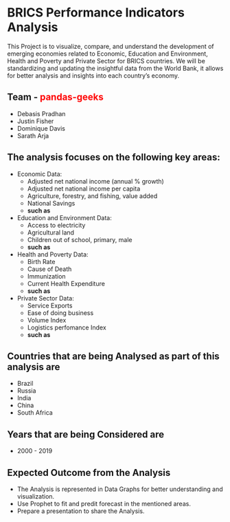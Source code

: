 # BRICS Performance Indicators Analysis 
  This Project is to visualize, compare, and understand the development of emerging economies related to Economic, Education and Environment, Health and Poverty and Private Sector for BRICS countries. We will be standardizing and updating the insightful data from the World Bank, it allows for better analysis and insights into each country’s economy. 
  
## Team - <span style="color:red;">pandas-geeks</span>
  * Debasis Pradhan
  * Justin Fisher
  * Dominique Davis
  * Sarath Arja

## The analysis focuses on the following key areas:

  * Economic Data:
     * Adjusted net national income (annual % growth)
     * Adjusted net national income per capita
     * Agriculture, forestry, and fishing, value added
     * National Savings
     * **such as**
  * Education and Environment Data:
     * Access to electricity
     * Agricultural land
     * Children out of school, primary, male
     * **such as**
  * Health and Poverty Data: 
     * Birth Rate
     * Cause of Death
     * Immunization
     * Current Health Expenditure
     * **such as**
  * Private Sector Data:
     * Service Exports
     * Ease of doing business
     * Volume Index
     * Logistics perfomance Index
     * **such as**
    

## Countries that are being Analysed as part of this analysis are

 * Brazil
 * Russia
 * India
 * China
 * South Africa

## Years that are being Considered are 

 * 2000 - 2019

## Expected Outcome from the Analysis
 * The Analysis is represented in Data Graphs for better understanding and visualization.
 * Use Prophet to fit and predit forecast in the mentioned areas.
 * Prepare a presentation to share the Analysis.
